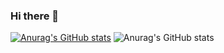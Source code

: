 ### Hi there 👋

[![Anurag's GitHub stats](https://github-readme-stats.vercel.app/api?username=Osama10kh&theme=radical)](https://github.com/anuraghazra/github-readme-stats)
![Anurag's GitHub stats](https://github-readme-stats.vercel.app/api?username=Osama10kh&count_private=true)
